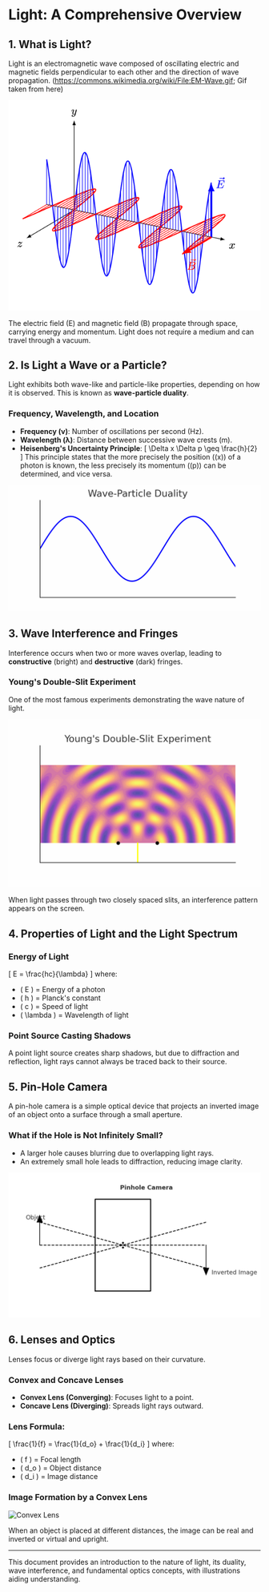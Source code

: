 # Light: A Comprehensive Overview

## 1. What is Light?
Light is an electromagnetic wave composed of oscillating electric and magnetic fields perpendicular to each other and the direction of wave propagation.
(https://commons.wikimedia.org/wiki/File:EM-Wave.gif; Gif taken from here)

![Electromagnetic Wave Representation](assets/EM-Wave.gif)

The electric field (E) and magnetic field (B) propagate through space, carrying energy and momentum. Light does not require a medium and can travel through a vacuum.

## 2. Is Light a Wave or a Particle?
Light exhibits both wave-like and particle-like properties, depending on how it is observed. This is known as **wave-particle duality**.

### Frequency, Wavelength, and Location
- **Frequency (ν)**: Number of oscillations per second (Hz).
- **Wavelength (λ)**: Distance between successive wave crests (m).
- **Heisenberg's Uncertainty Principle**:
  \[ \Delta x \Delta p \geq \frac{h}{2} \]
  This principle states that the more precisely the position (\(x\)) of a photon is known, the less precisely its momentum (\(p\)) can be determined, and vice versa.

![Wave-Particle Duality](assets/wave_particle_duality.gif)

## 3. Wave Interference and Fringes
Interference occurs when two or more waves overlap, leading to **constructive** (bright) and **destructive** (dark) fringes.

### **Young's Double-Slit Experiment**
One of the most famous experiments demonstrating the wave nature of light.

![Double-Slit Experiment](assets/youngs_double_slit.gif)

When light passes through two closely spaced slits, an interference pattern appears on the screen.

## 4. Properties of Light and the Light Spectrum
### Energy of Light
\[ E = \frac{hc}{\lambda} \]
where:
- \( E \) = Energy of a photon
- \( h \) = Planck's constant
- \( c \) = Speed of light
- \( \lambda \) = Wavelength of light

### Point Source Casting Shadows
A point light source creates sharp shadows, but due to diffraction and reflection, light rays cannot always be traced back to their source.


## 5. Pin-Hole Camera
A pin-hole camera is a simple optical device that projects an inverted image of an object onto a surface through a small aperture.

### What if the Hole is Not Infinitely Small?
- A larger hole causes blurring due to overlapping light rays.
- An extremely small hole leads to diffraction, reducing image clarity.

![Pinhole Camera](assets/Pinhole.png)

## 6. Lenses and Optics
Lenses focus or diverge light rays based on their curvature.

### Convex and Concave Lenses
- **Convex Lens (Converging)**: Focuses light to a point.
- **Concave Lens (Diverging)**: Spreads light rays outward.

### Lens Formula:
\[ \frac{1}{f} = \frac{1}{d_o} + \frac{1}{d_i} \]
where:
- \( f \) = Focal length
- \( d_o \) = Object distance
- \( d_i \) = Image distance

### Image Formation by a Convex Lens
![Convex Lens](https://upload.wikimedia.org/wikipedia/commons/9/92/Converging_lens_ray_diagram.svg)

When an object is placed at different distances, the image can be real and inverted or virtual and upright.

---
This document provides an introduction to the nature of light, its duality, wave interference, and fundamental optics concepts, with illustrations aiding understanding.

